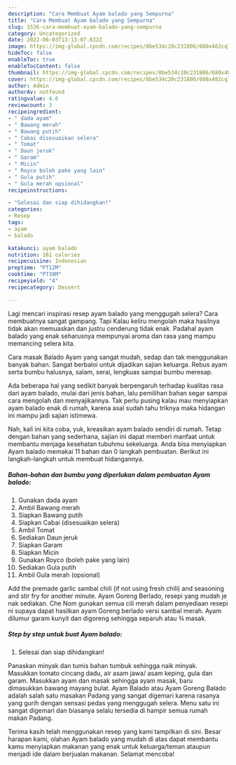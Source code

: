 ```yaml
---
description: "Cara Membuat Ayam balado yang Sempurna"
title: "Cara Membuat Ayam balado yang Sempurna"
slug: 1536-cara-membuat-ayam-balado-yang-sempurna
category: Uncategorized
date: 2022-06-03T13:13:07.632Z
image: https://img-global.cpcdn.com/recipes/8be534c20c231806/680x482cq70/ayam-balado-foto-resep-utama.jpg
hideToc: false
enableToc: true
enableTocContent: false
thumbnail: https://img-global.cpcdn.com/recipes/8be534c20c231806/680x482cq70/ayam-balado-foto-resep-utama.jpg
cover: https://img-global.cpcdn.com/recipes/8be534c20c231806/680x482cq70/ayam-balado-foto-resep-utama.jpg
author: Admin
authorAv: notfound
ratingvalue: 4.6
reviewcount: 3
recipeingredient:
- " dada ayam"
- " Bawang merah"
- " Bawang putih"
- " Cabai disesuaikan selera"
- " Tomat"
- " Daun jeruk"
- " Garam"
- " Micin"
- " Royco boleh pake yang lain"
- " Gula putih"
- " Gula merah opsional"
recipeinstructions:

- "Selesai dan siap dihidangkan!"
categories:
- Resep
tags:
- ayam
- balado

katakunci: ayam balado 
nutrition: 161 calories
recipecuisine: Indonesian
preptime: "PT12M"
cooktime: "PT38M"
recipeyield: "4"
recipecategory: Dessert

---
```



Lagi mencari inspirasi resep ayam balado yang menggugah selera? Cara membuatnya sangat gampang. Tapi Kalau keliru mengolah maka hasilnya tidak akan memuaskan dan justru cenderung tidak enak. Padahal ayam balado yang enak seharusnya mempunyai aroma dan rasa yang mampu memancing selera kita.


Cara masak Balado Ayam yang sangat mudah, sedap dan tak menggunakan banyak bahan. Sangat berbaloi untuk dijadikan sajian keluarga. Rebus ayam serta bumbu halusnya, salam, serai, lengkuas sampai bumbu meresap.

Ada beberapa hal yang sedikit banyak berpengaruh terhadap kualitas rasa dari ayam balado, mulai dari jenis bahan, lalu pemilihan bahan segar sampai cara mengolah dan menyajikannya. Tak perlu pusing kalau mau menyiapkan ayam balado enak di rumah, karena asal sudah tahu triknya maka hidangan ini mampu jadi sajian istimewa.


Nah, kali ini kita coba, yuk, kreasikan ayam balado sendiri di rumah. Tetap dengan bahan yang sederhana, sajian ini dapat memberi manfaat untuk membantu menjaga kesehatan tubuhmu sekeluarga. Anda bisa menyiapkan Ayam balado memakai 11 bahan dan 0 langkah pembuatan. Berikut ini langkah-langkah untuk membuat hidangannya.

<!--inarticleads1-->

##### Bahan-bahan dan bumbu yang diperlukan dalam pembuatan Ayam balado:

1. Gunakan  dada ayam
1. Ambil  Bawang merah
1. Siapkan  Bawang putih
1. Siapkan  Cabai (disesuaikan selera)
1. Ambil  Tomat
1. Sediakan  Daun jeruk
1. Siapkan  Garam
1. Siapkan  Micin
1. Gunakan  Royco (boleh pake yang lain)
1. Sediakan  Gula putih
1. Ambil  Gula merah (opsional)


Add the premade garlic sambal chili (if not using fresh chili) and seasoning and stir fry for another minute. Ayam Goreng Berlado, resepi yang mudah je nak sediakan. Che Nom gunakan semua cili merah dalam penyediaan resepi ni supaya dapat hasilkan ayam Goreng berlado versi sambal merah. Ayam dilumur garam kunyit dan digoreng sehingga separuh atau ¾ masak. 

<!--inarticleads2-->

##### Step by step untuk buat Ayam balado:


1. Selesai dan siap dihidangkan!

Panaskan minyak dan tumis bahan tumbuk sehingga naik minyak. Masukkan tomato cincang dadu, air asam jawa/ asam keping, gula dan garam. Masukkan ayam dan masak sehingga ayam masak, baru dimasukkan bawang mayang bulat. Ayam Balado atau Ayam Goreng Balado adalah salah satu masakan Padang yang sangat digemari karena rasanya yang gurih dengan sensasi pedas yang menggugah selera. Menu satu ini sangat digemari dan biasanya selalu tersedia di hampir semua rumah makan Padang. 

Terima kasih telah menggunakan resep yang kami tampilkan di sini. Besar harapan kami, olahan Ayam balado yang mudah di atas dapat membantu kamu menyiapkan makanan yang enak untuk keluarga/teman ataupun menjadi ide dalam berjualan makanan. Selamat mencoba!
